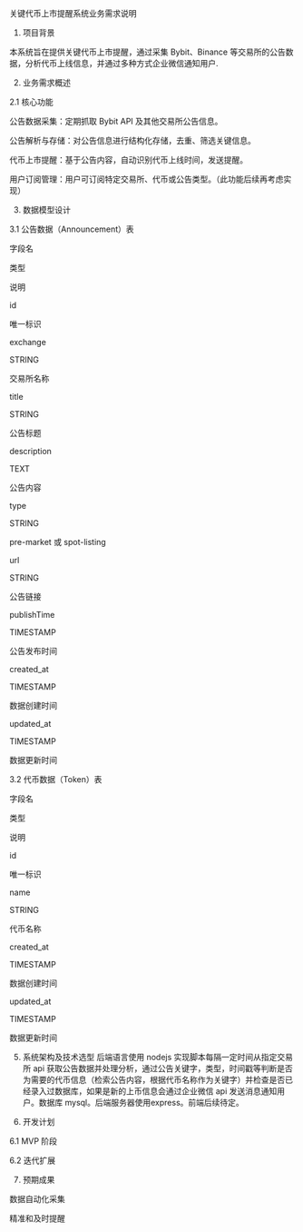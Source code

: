 关键代币上市提醒系统业务需求说明

1. 项目背景

本系统旨在提供关键代币上市提醒，通过采集 Bybit、Binance 等交易所的公告数据，分析代币上线信息，并通过多种方式企业微信通知用户.

2. 业务需求概述

2.1 核心功能

公告数据采集：定期抓取 Bybit API 及其他交易所公告信息。

公告解析与存储：对公告信息进行结构化存储，去重、筛选关键信息。

代币上市提醒：基于公告内容，自动识别代币上线时间，发送提醒。

用户订阅管理：用户可订阅特定交易所、代币或公告类型。（此功能后续再考虑实现）

3. 数据模型设计

3.1 公告数据（Announcement）表

字段名

类型

说明

id

唯一标识

exchange

STRING

交易所名称

title

STRING

公告标题

description

TEXT

公告内容

type

STRING

pre-market 或 spot-listing

url

STRING

公告链接

publishTime

TIMESTAMP

公告发布时间

created_at

TIMESTAMP

数据创建时间

updated_at

TIMESTAMP

数据更新时间

3.2 代币数据（Token）表

字段名

类型

说明

id

唯一标识

name

STRING

代币名称

created_at

TIMESTAMP

数据创建时间

updated_at

TIMESTAMP

数据更新时间

5. 系统架构及技术选型
   后端语言使用 nodejs 实现脚本每隔一定时间从指定交易所 api 获取公告数据并处理分析，通过公告关键字，类型，时间戳等判断是否为需要的代币信息（检索公告内容，根据代币名称作为关键字）并检查是否已经录入过数据库，如果是新的上币信息会通过企业微信 api 发送消息通知用户。数据库 mysql。后端服务器使用express。前端后续待定。

6. 开发计划

6.1 MVP 阶段

6.2 迭代扩展

7. 预期成果

数据自动化采集

精准和及时提醒
